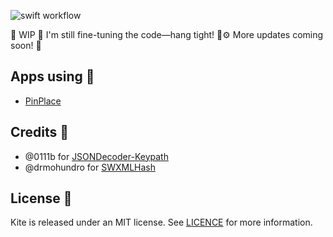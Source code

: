 ![swift workflow](https://github.com/artemkalinovsky/Kite/actions/workflows/swift.yml/badge.svg) 

🚧 WIP 🚧
I'm still fine-tuning the code—hang tight! 🔧⚙️
More updates coming soon! 🚀

## Apps using 📱

- [PinPlace](https://apps.apple.com/ua/app/pinplace/id1571349149)

## Credits 👏

* @0111b for [JSONDecoder-Keypath](https://github.com/0111b/JSONDecoder-Keypath)
* @drmohundro for [SWXMLHash](https://github.com/drmohundro/SWXMLHash)

## License 📄

Kite is released under an MIT license. See [LICENCE](https://github.com/artemkalinovsky/Kite/blob/master/LICENSE) for more information.
